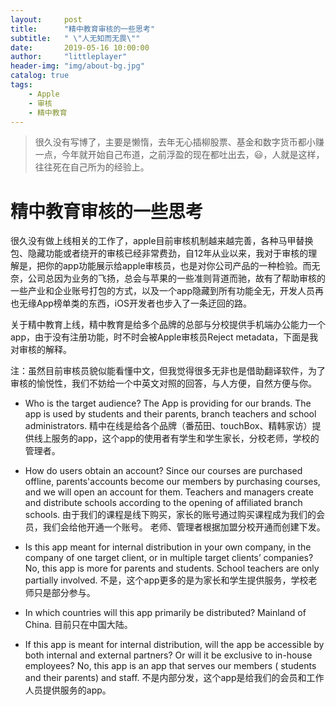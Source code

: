 ```yaml
---
layout:     post
title:      "精中教育审核的一些思考"
subtitle:   " \"人无知而无畏\""
date:       2019-05-16 10:00:00
author:     "littleplayer"
header-img: "img/about-bg.jpg"
catalog: true
tags:
    - Apple
    - 审核
    - 精中教育
---
```


> 很久没有写博了，主要是懒惰，去年无心插柳股票、基金和数字货币都小赚一点，今年就开始自己布道，之前浮盈的现在都吐出去，😃，人就是这样，往往死在自己所为的经验上。

# 精中教育审核的一些思考

很久没有做上线相关的工作了，apple目前审核机制越来越完善，各种马甲替换包、隐藏功能或者绕开的审核已经非常费劲，自12年从业以来，我对于审核的理解是，把你的app功能展示给apple审核员，也是对你公司产品的一种检验。而无奈，公司总因为业务的飞扬，总会与苹果的一些准则背道而驰，故有了帮助审核的一些产业和企业账号打包的方式，以及一个app隐藏到所有功能全无，开发人员再也无缘App榜单类的东西，iOS开发者也步入了一条迂回的路。

关于精中教育上线，精中教育是给多个品牌的总部与分校提供手机端办公能力一个app，由于没有注册功能，时不时会被Apple审核员Reject metadata，下面是我对审核的解释。

注：虽然目前审核员貌似能看懂中文，但我觉得很多无非也是借助翻译软件，为了审核的愉悦性，我们不妨给一个中英文对照的回答，与人方便，自然方便与你。


- Who is the target audience?
The App is providing for our brands. The app is used by students and their parents, branch teachers and school administrators.
精中在线是给各个品牌（番茄田、touchBox、精韩家访）提供线上服务的app，这个app的使用者有学生和学生家长，分校老师，学校的管理者。

- How do users obtain an account?
Since our courses are purchased offline, parents'accounts become our members by purchasing courses, and we will open an account for them.
Teachers and managers create and distribute schools according to the opening of affiliated branch schools.
由于我们的课程是线下购买，家长的账号通过购买课程成为我们的会员，我们会给他开通一个账号。
老师、管理者根据加盟分校开通而创建下发。

- Is this app meant for internal distribution in your own company, in the company of one target client, or in multiple target clients’ companies?
No, this app is more for parents and students. School teachers are only partially involved.
不是，这个app更多的是为家长和学生提供服务，学校老师只是部分参与。

- In which countries will this app primarily be distributed?
Mainland of China.
目前只在中国大陆。

- If this app is meant for internal distribution, will the app be accessible by both internal and external partners? Or will it be exclusive to in-house employees?
No, this app is an app that serves our members ( students and their parents) and staff.
不是内部分发，这个app是给我们的会员和工作人员提供服务的app。
